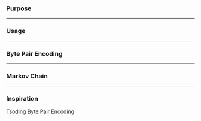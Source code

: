 ### Purpose

****
### Usage

****
### Byte Pair Encoding

****
### Markov Chain

****
### Inspiration
[Tsoding Byte Pair Encoding](https://youtu.be/rqfy_VPuqps?si=re7YUX5FYQkonZJC)
